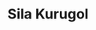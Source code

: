 ---
layout: page
title: Sila Kurugol
order: 2011-08
grad_date: 'August 2011'
lastname: Kurogol
description: PhD Graduate
importance: 1
category: work
current: false 
position: Graduate
current_pos: Boston Children’s Hospital
Thesis: Machine Learning and Model Based 3D Segmentation Algorithms for Challenging Medical Imaging Problems 
---